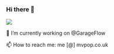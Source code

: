 ### Hi there 👋

![](https://komarev.com/ghpvc/?username=your-github-username&color=green)

🔭 I’m currently working on @GarageFlow

📫 How to reach me: me [@] mvpop.co.uk


<!--
**mvpopuk/mvpopuk** is a ✨ _special_ ✨ repository because its `README.md` (this file) appears on your GitHub profile.

Here are some ideas to get you started:

- 🔭 I’m currently working on ...
- 🌱 I’m currently learning ...
- 👯 I’m looking to collaborate on ...
- 🤔 I’m looking for help with ...
- 💬 Ask me about ...
- 📫 How to reach me: ...
- 😄 Pronouns: ...
- ⚡ Fun fact: ...
-->
